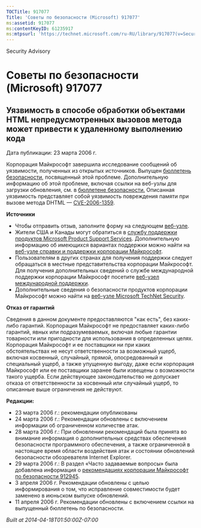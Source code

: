 ```yaml
---
TOCTitle: 917077
Title: 'Советы по безопасности (Microsoft) 917077'
ms:assetid: 917077
ms:contentKeyID: 61235917
ms:mtpsurl: 'https://technet.microsoft.com/ru-RU/library/917077(v=Security.10)'
---
```


Security Advisory

Советы по безопасности (Microsoft) 917077
=========================================

Уязвимость в способе обработки объектами HTML непредусмотренных вызовов метода может привести к удаленному выполнению кода
--------------------------------------------------------------------------------------------------------------------------

Дата публикации: 23 марта 2006 г.

Корпорация Майкрософт завершила исследование сообщений об уязвимости, полученных из открытых источников. Выпущен [бюллетень безопасности](http://go.microsoft.com/fwlink/?linkid=62568), посвященный этой проблеме. Дополнительную информацию об этой проблеме, включая ссылки на веб-узлы для загрузки обновления, см. в [бюллетене безопасности.](http://go.microsoft.com/fwlink/?linkid=62568) Описанная уязвимость представляет собой уязвимость повреждения памяти при вызове метода DHTML — [CVE-2006-1359](http://www.cve.mitre.org/cgi-bin/cvename.cgi?name=cve-2006-1359).

**Источники**

-   Чтобы отправить отзыв, заполните форму на следующем [веб-узле](https://support.microsoft.com/common/survey.aspx?scid=sw;en;1257&amp;showpage=1&amp;ws=technet&amp;sd=tech).
-   Жители США и Канады могут обратиться в [службу поддержки продуктов Microsoft Product Support Services](http://go.microsoft.com/fwlink/?linkid=21131). Дополнительную информацию об имеющихся вариантах поддержки можно найти на [веб-узле справки и поддержки корпорации Майкрософт](http://support.microsoft.com?ln=ru).
-   Пользователям в других странах для получения поддержки следует обращаться в местные представительства корпорации Майкрософт. Для получения дополнительных сведений о службе международной поддержки корпорации Майкрософт посетите [веб-узел международной поддержки](http://go.microsoft.com/fwlink/?linkid=21155).
-   Дополнительные сведения о безопасности продуктов корпорации Майкрософт можно найти на [веб-узле Microsoft TechNet Security](http://go.microsoft.com/fwlink/?linkid=21132).

**Отказ от гарантий**

Сведения в данном документе предоставляются "как есть", без каких-либо гарантий. Корпорация Майкрософт не предоставляет каких-либо гарантий, явных или подразумеваемых, включая любые гарантии товарности или пригодности для использования в определенных целях. Корпорация Майкрософт и ее поставщики ни при каких обстоятельствах не несут ответственности за возможный ущерб, включая косвенный, случайный, прямой, опосредованный и специальный ущерб, а также упущенную выгоду, даже если корпорация Майкрософт или ее поставщики заранее были извещены о возможности такого ущерба. Если действующее законодательство не допускает отказа от ответственности за косвенный или случайный ущерб, то описанные выше ограничения не действуют.

**Редакции:**

-   23 марта 2006 г.: рекомендации опубликованы
-   24 марта 2006 г.: Рекомендации обновлены с включением информации об ограниченном количестве атак.
-   28 марта 2006 г.: При обновлении рекомендаций была принята во внимание информация о дополнительных средствах обеспечения безопасности программного обеспечения, а также ограниченной в настоящее время области воздействия атак и состоянии обновлений безопасности обозревателя Internet Explorer.
-   29 марта 2006 г.: В раздел «Часто задаваемые вопросы» была добавлена информация о [рекомендациях корпорации Майкрософт по безопасности 912945](http://technet.microsoft.com/security/advisory/912945).
-   3 апреля 2006 г. Рекомендации обновлены с целью информирования о том, что исправление совместимости будет заменено в июньском выпуске обновлений.
-   11 апреля 2006 г. Рекомендации обновлены с включением ссылки на выпущенный бюллетень по безопасности.

*Built at 2014-04-18T01:50:00Z-07:00*
